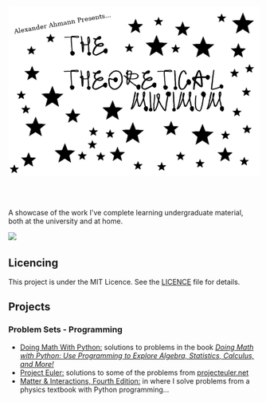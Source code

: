 
<p style="text-align:center;"><img src="./tmlogo.png"></p>
<br/><br/>

A showcase of the work I've complete learning undergraduate material, both at the university and at home.

<a href="https://patreon.com/gaussian"><img src="https://c5.patreon.com/external/logo/become_a_patron_button.png" /></a>

## Licencing
This project is under the MIT Licence. See the [LICENCE](LICENCE) file for details.

## Projects 
### Problem Sets - Programming
* [Doing Math With Python:](./problems/Textbook%20-%20Doing%20Math%20With%20Python) solutions to problems in the book _[Doing Math with Python: Use Programming to Explore Algebra, Statistics, Calculus, and More!](https://www.nostarch.com/doingmathwithpython)_
* [Project Euler:](./problems/Project%20Euler) solutions to some of the problems from [projecteuler.net](https://projecteuler.net)
* [Matter & Interactions, Fourth Edition:](/problems/Matter%20and%20Interactions/) in where I solve problems from a physics textbook with Python programming...
